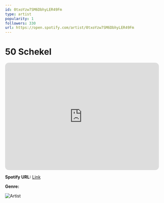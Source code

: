 ```yaml
---
id: 0txoYzw7SM6DbhyLER49Fm
type: artist
popularity: 1
followers: 330
url: https://open.spotify.com/artist/0txoYzw7SM6DbhyLER49Fm
---
```

# 50 Schekel

<iframe style="border-radius:12px" src="https://open.spotify.com/embed/artist/0txoYzw7SM6DbhyLER49Fm" width="100%" height="352" frameBorder="0" allowfullscreen="" allow="autoplay; clipboard-write; encrypted-media; fullscreen; picture-in-picture" loading="lazy"></iframe>

**Spotify URL:** [Link](https://open.spotify.com/artist/0txoYzw7SM6DbhyLER49Fm)

**Genre:** 

![Artist](https://i.scdn.co/image/ab6761610000e5eb446e9ceca4e221bb7d392f06)

